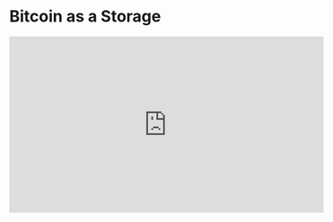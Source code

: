 # Bitcoin as a Storage

<iframe width="560" height="315" src="https://www.youtube.com/embed/OB7BQT5keQc" frameborder="0" allow="autoplay; encrypted-media" allowfullscreen></iframe>
